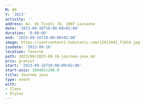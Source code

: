 ```yaml
---
M: 09
Y: '2023'
activity: ''
address: Av. de Tivoli 74, 1007 Lausanne
date: '2023-09-16T10:00:00+02:00'
duration: '8:00:00'
end: '2023-09-16T18:00:00+02:00'
image: https://usercontent1.hubstatic.com/12613942_f1024.jpg
isodate: '2023-09-16'
location: Taverne
path: 2023/09/2023-09-16-journee-jeux.md
prix: gratuit
start: '2023-09-16T10:00:00+02:00'
start-unix: 1694851200.0
title: Journée jeux
type: event
with:
- Ilans
- Elyius
---
```

